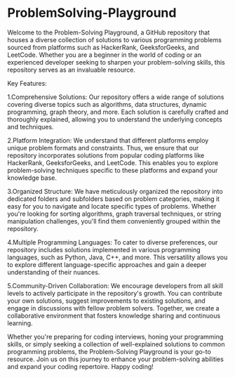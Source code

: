 # ProblemSolving-Playground
Welcome to the Problem-Solving Playground, a GitHub repository that houses a diverse collection of solutions to various programming problems sourced from platforms such as HackerRank, GeeksforGeeks, and LeetCode. Whether you are a beginner in the world of coding or an experienced developer seeking to sharpen your problem-solving skills, this repository serves as an invaluable resource.

Key Features:

1.Comprehensive Solutions: Our repository offers a wide range of solutions covering diverse topics such as algorithms, data structures, dynamic programming, graph theory, and more. Each solution is carefully crafted and thoroughly explained, allowing you to understand the underlying concepts and techniques.

2.Platform Integration: We understand that different platforms employ unique problem formats and constraints. Thus, we ensure that our repository incorporates solutions from popular coding platforms like HackerRank, GeeksforGeeks, and LeetCode. This enables you to explore problem-solving techniques specific to these platforms and expand your knowledge base.

3.Organized Structure: We have meticulously organized the repository into dedicated folders and subfolders based on problem categories, making it easy for you to navigate and locate specific types of problems. Whether you're looking for sorting algorithms, graph traversal techniques, or string manipulation challenges, you'll find them conveniently grouped within the repository.

4.Multiple Programming Languages: To cater to diverse preferences, our repository includes solutions implemented in various programming languages, such as Python, Java, C++, and more. This versatility allows you to explore different language-specific approaches and gain a deeper understanding of their nuances.

5.Community-Driven Collaboration: We encourage developers from all skill levels to actively participate in the repository's growth. You can contribute your own solutions, suggest improvements to existing solutions, and engage in discussions with fellow problem solvers. Together, we create a collaborative environment that fosters knowledge sharing and continuous learning.

Whether you're preparing for coding interviews, honing your programming skills, or simply seeking a collection of well-explained solutions to common programming problems, the Problem-Solving Playground is your go-to resource. Join us on this journey to enhance your problem-solving abilities and expand your coding repertoire. Happy coding!
